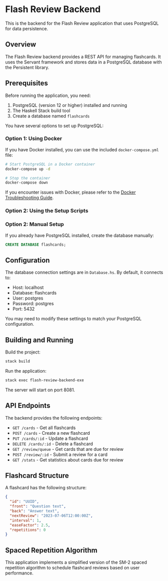 # Flash Review Backend

This is the backend for the Flash Review application that uses PostgreSQL for data persistence.

## Overview

The Flash Review backend provides a REST API for managing flashcards. It uses the Servant framework and stores data in a PostgreSQL database with the Persistent library.

## Prerequisites

Before running the application, you need:

1. PostgreSQL (version 12 or higher) installed and running
2. The Haskell Stack build tool
3. Create a database named `flashcards`

You have several options to set up PostgreSQL:

### Option 1: Using Docker

If you have Docker installed, you can use the included `docker-compose.yml` file:

```bash
# Start PostgreSQL in a Docker container
docker-compose up -d

# Stop the container
docker-compose down
```

If you encounter issues with Docker, please refer to the [Docker Troubleshooting Guide](./DOCKER-TROUBLESHOOTING.md).

### Option 2: Using the Setup Scripts


### Option 2: Manual Setup

If you already have PostgreSQL installed, create the database manually:

```sql
CREATE DATABASE flashcards;
```

## Configuration

The database connection settings are in `Database.hs`. By default, it connects to:

- Host: localhost
- Database: flashcards
- User: postgres
- Password: postgres
- Port: 5432

You may need to modify these settings to match your PostgreSQL configuration.

## Building and Running

Build the project:

```bash
stack build
```

Run the application:

```bash
stack exec flash-review-backend-exe
```

The server will start on port 8081.

## API Endpoints

The backend provides the following endpoints:

- `GET /cards` - Get all flashcards
- `POST /cards` - Create a new flashcard
- `PUT /cards/:id` - Update a flashcard
- `DELETE /cards/:id` - Delete a flashcard
- `GET /review/queue` - Get cards that are due for review
- `POST /review/:id` - Submit a review for a card
- `GET /stats` - Get statistics about cards due for review

## Flashcard Structure

A flashcard has the following structure:

```json
{
  "id": "UUID",
  "front": "Question text",
  "back": "Answer text",
  "nextReview": "2023-07-06T12:00:00Z",
  "interval": 1,
  "easeFactor": 2.5,
  "repetitions": 0
}
```

## Spaced Repetition Algorithm

This application implements a simplified version of the SM-2 spaced repetition algorithm to schedule flashcard reviews based on user performance.
